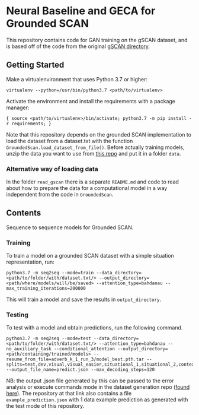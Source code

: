 # Neural Baseline and GECA for Grounded SCAN

This repository contains code for GAN training on the gSCAN dataset, and is based off of the code from the original [gSCAN directory](https://github.com/LauraRuis/groundedSCAN). 


## Getting Started

Make a virtualenvironment that uses Python 3.7 or higher:

```virtualenv --python=/usr/bin/python3.7 <path/to/virtualenv>```

Activate the environment and install the requirements with a package manager:

```{ source <path/to/virtualenv>/bin/activate; python3.7 -m pip install -r requirements; }```

Note that this repository depends on the grounded SCAN implementation to load the dataset from a dataset.txt with the function `GroundedScan.load_dataset_from_file()`.
Before actually training models, unzip the data you want to use from [this repo](https://github.com/groundedSCAN/gSCAN_data) and put it in a folder `data`.

### Alternative way of loading data
In the folder `read_gscan` there is a separate `README.md` and code to read about how to prepare the data for a computational model in a way independent from the code in `GroundedScan`.


## Contents

Sequence to sequence models for Grounded SCAN.

### Training

To train a model on a grounded SCAN dataset with a simple situation representation, run:

    python3.7 -m seq2seq --mode=train --data_directory=<path/to/folder/with/dataset.txt/> --output_directory=<path/where/models/will/be/saved> --attention_type=bahdanau --max_training_iterations=200000

This will train a model and save the results in `output_directory`.

### Testing

To test with a model and obtain predictions, run the following command.

    python3.7 -m seq2seq --mode=test --data_directory=<path/to/folder/with/dataset.txt/> --attention_type=bahdanau --no_auxiliary_task --conditional_attention --output_directory=<path/containing/trained/models> --resume_from_file=adverb_k_1_run_3/model_best.pth.tar --splits=test,dev,visual,visual_easier,situational_1,situational_2,contextual,adverb_1,adverb_2 --output_file_name=predict.json --max_decoding_steps=120

NB: the output .json file generated by this can be passed to the error analysis or execute commands mode in the dataset generation repo ([found here](https://github.com/groundedSCAN/groundedSCAN)). The repository at that link also contains a file `example_prediction.json` with 1 data example prediction as generated with the test mode of this repository.

